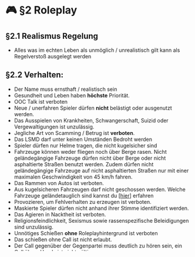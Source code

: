 
# 🎮 §2 Roleplay

## §2.1 Realismus Regelung

- Alles was im echten Leben als unmöglich / unrealistisch gilt kann als Regelverstoß ausgelegt werden

## §2.2 Verhalten:

- Der Name muss ernsthaft / realistisch sein
- Gesundheit und Leben haben **höchste** Priorität.
- OOC Talk ist verboten
- Neue / unerfahren Spieler dürfen **nicht** belästigt oder ausgenutzt werden.
- Das Ausspielen von Krankheiten, Schwangerschaft, Suizid oder Vergewaltigungen ist unzulässig.
- Jegliche Art von Scamming / Betrug ist **verboten**.
- Das LSMD darf unter keinen Umständen Bedroht werden
- Spieler dürfen nur Helme tragen, die nicht kugelsicher sind
- Fahrzeuge können weder fliegen noch über Berge rasen. Nicht geländegängige Fahrzeuge dürfen nicht über Berge oder nicht asphaltierte Straßen benutzt werden. Zudem dürfen nicht geländegängige Fahrzeuge auf nicht asphaltierten Straßen nur mit einer maximalen Geschwindigkeit von 45 km/h fahren.
- Das Rammen von Autos ist verboten.
- Aus kugelsicheren Fahrzeugen darf nicht geschossen werden.
Welche Fahrzeuge geländetauglich sind kannst du \[[hier](../../erklaerung/Fahrzeuge.md)] erfahren
- Provozieren, um Fehlverhalten zu erzeugen ist verboten.
- Maskierte Spieler dürfen nicht anhand ihrer Stimme identifiziert werden.
- Das Agieren in Nacktheit ist verboten.
- Religionsfeindlichkeit, Sexismus sowie rassenspezifische Beleidigungen sind unzulässig.
- Unnötiges Schießen **ohne** Roleplayhintergrund ist verboten
- Das schießen ohne Call ist nicht erlaubt.
- Der Call gegenüber der Gegenpartei muss deutlich zu hören sein, ein Call übers Handy ist nicht gültig.
- Eine Waffe nur eingesetzt / gezogen werden, wenn man nicht erheblich in der Unterzahl ist. 
- Die Wahl zur Waffe sollte **immer** die letzte Wahl sein. 
- Autohändler dürfen **pro** Standort maximal **30 Autos** ausparken.
- META-Gaming, VDM, RDM ist untersagt
- Die Flucht aus einer RP-Situation, indem man sich ausloggt, von der Situation entfernt oder Selbstmord begeht, ist **verboten** (_z.B. Offlineflucht / Combat Log-Out_).
- Es gilt eine New Life Regelung nach einer Not-OP! (Man kann sich nicht an die vorherige Situation erinnern sowie teilnehmen) 
- An alle Geschehnisse, die während der Bewusstlosigkeit passieren, kann man sich nicht erinnern.

## $2.3 Tiere
- Tiere dürfen nicht reden, töten, erschossen, getötet werden.
- Tiere dürfen sich nicht vor Menschen verwandeln. 
- Das Tierpaket darf nicht zum eigenen Vorteil genutzt werden

## §2.4 Geiselnahmen & Überfälle & Waffenlieferung

- Geiseln können nicht freigekauft werden
- Juwelen-, Laden oder Staatsbankraub erfordert mindestens eine Geisel.
- RP hat Vorrang vor Schussgefechten
- 30 Minuten vor dem Serverrestart dürfen keine Geiselnahmen/ Räube / Razzien stattfinden.
- Bei einem Überfall dürfen einer Person **alle illegalen Gegenstände** entwendet werden!
- Die Entwendung **legaler Ressourcen** ist untersagt, mit Ausnahme von **Handy, Kabelbinder und Schutzweste**.
- Ein **Überfall** auf einen Spieler darf nur mit **entsprechendem RP-Hintergrund** erfolgen. 
- Der Wunsch nach Materialien/Geld zählt **nicht** als RP-Hintergrund
- Bei der Waffenlieferung entfällt die Drittpartei-Regel im Kreis der Waffenlieferung.

## §2.5 (AFK)-Farming

- Das AFK-Farmen auf einer legalen Route ist **erlaubt.**\
- Das AFK-Farmen auf einer illegalen Route ist **erlaubt**, man muss jedoch ansprechbar sein.